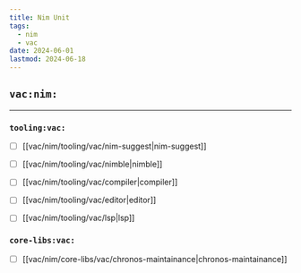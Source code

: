 ```yaml
---
title: Nim Unit
tags:
  - nim
  - vac
date: 2024-06-01
lastmod: 2024-06-18
---
```


## `vac:nim:`
---

### `tooling:vac:`
* [ ] [[vac/nim/tooling/vac/nim-suggest|nim-suggest]]
* [ ] [[vac/nim/tooling/vac/nimble|nimble]]
* [ ] [[vac/nim/tooling/vac/compiler|compiler]]
* [ ] [[vac/nim/tooling/vac/editor|editor]]
* [ ] [[vac/nim/tooling/vac/lsp|lsp]]


### `core-libs:vac:`
* [ ] [[vac/nim/core-libs/vac/chronos-maintainance|chronos-maintainance]]
